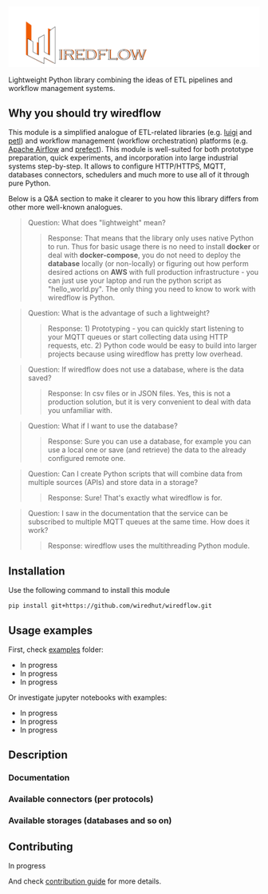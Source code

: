 <img src="./docs/media/wiredflow.png" width="800"/>

Lightweight Python library combining the ideas of ETL pipelines and workflow management systems.

## Why you should try wiredflow

This module is a simplified analogue of ETL-related libraries (e.g. 
[luigi](https://github.com/spotify/luigi) and [petl](https://github.com/petl-developers/petl)) and 
workflow management (workflow orchestration) platforms (e.g. [Apache Airflow](https://github.com/apache/airflow)
and [prefect](https://github.com/PrefectHQ/prefect)). 
This module is well-suited for both prototype preparation, quick experiments, and 
incorporation into large industrial systems step-by-step. It allows to configure HTTP/HTTPS, MQTT, 
databases connectors, schedulers and much more to use all of it through pure Python.

Below is a Q&A section to make it clearer 
to you how this library differs from other more well-known analogues.

> Question: What does "lightweight" mean?
>> Response: That means that the library only uses native Python to run. 
>> Thus for basic usage there is no need to install **docker** or deal with **docker-compose**, you do 
>> not need to deploy the **database** locally (or non-locally) or figuring out how perform desired actions 
>> on **AWS** with full production infrastructure - you can just use your laptop and run 
>> the python script as "hello_world.py". The only thing you need to know to work 
>> with wiredflow is Python.

> Question: What is the advantage of such a lightweight?
>> Response: 1) Prototyping - you can quickly start listening to your MQTT 
>> queues or start collecting data using HTTP requests, etc. 2) Python code 
>> would be easy to build into larger projects because using wiredflow has 
>> pretty low overhead.

> Question: If wiredflow does not use a database, where is the data saved?
>> Response: In csv files or in JSON files. Yes, this is not a production solution, 
>> but it is very convenient to deal with data you unfamiliar with.

> Question: What if I want to use the database?
>> Response: Sure you can use a database, for example you can use a local one 
>> or save (and retrieve) the data to the already configured remote one.

> Question: Can I create Python scripts that will combine data from multiple 
> sources (APIs) and store data in a storage?
>> Response: Sure! That's exactly what wiredflow is for.

> Question: I saw in the documentation that the service can be subscribed to 
> multiple MQTT queues at the same time. How does it work?
>> Response: wiredflow uses the multithreading Python module. 

## Installation
Use the following command to install this module

```
pip install git+https://github.com/wiredhut/wiredflow.git
```

## Usage examples

First, check [examples](examples) folder: 
* In progress
* In progress
* In progress

Or investigate jupyter notebooks with examples: 
* In progress
* In progress
* In progress 

## Description

### Documentation 

### Available connectors (per protocols)

### Available storages (databases and so on)

## Contributing 
In progress

And check [contribution guide](docs/contributing.md) for more details. 

